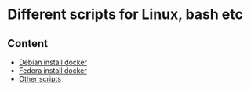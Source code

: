 # Different scripts for Linux, bash etc
## Content
  - [Debian install docker](debian-docker-install.org)
  - [Fedora install docker](fedora-docker-install.md)
  - [Other scripts](other.org)

